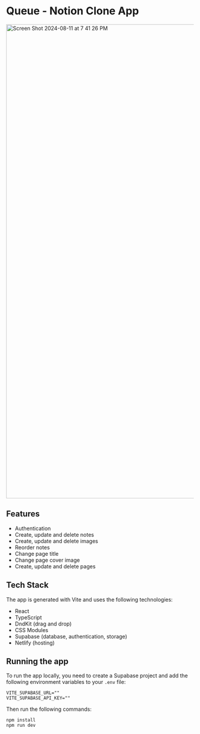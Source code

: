 # Queue - Notion Clone App

<img width="1272" alt="Screen Shot 2024-08-11 at 7 41 26 PM" src="https://github.com/user-attachments/assets/19f9bc73-8ca4-43f0-a151-cb0c55a76f28">


## Features

- Authentication
- Create, update and delete notes
- Create, update and delete images
- Reorder notes
- Change page title
- Change page cover image
- Create, update and delete pages


## Tech Stack
The app is generated with Vite and uses the following technologies:

- React
- TypeScript
- DndKit (drag and drop)
- CSS Modules
- Supabase (database, authentication, storage)
- Netlify (hosting)


## Running the app
To run the app locally, you need to create a Supabase project and add the following environment variables to your `.env` file:

```
VITE_SUPABASE_URL=""
VITE_SUPABASE_API_KEY=""
```

Then run the following commands:

```
npm install
npm run dev
```
